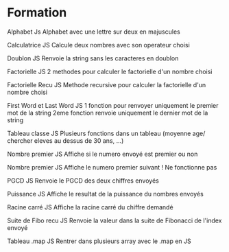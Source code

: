 # Formation

Alphabet Js
    Alphabet avec une lettre sur deux en majuscules

Calculatrice JS
    Calcule deux nombres avec son operateur choisi

Doublon JS
    Renvoie la string sans les caracteres en doublon

Factorielle JS
    2 methodes pour calculer le factorielle d'un nombre choisi

Factorielle Recu JS
    Methode recursive pour calculer la factorielle d'un nombre choisi

First Word et Last Word JS
    1 fonction pour renvoyer uniquement le premier mot de la string 
    2eme fonction renvoie uniquement le dernier mot de la string

Tableau classe JS
    Plusieurs fonctions dans un tableau (moyenne age/ chercher eleves au dessus de 30 ans, ...)

Nombre premier JS
    Affiche si le numero envoyé est premier ou non

Nombre premier JS
    Affiche le numero premier suivant 
    ! Ne fonctionne pas

PGCD JS
    Renvoie le PGCD des deux chiffres envoyés

Puissance JS
    Affiche le resultat de la puissance du nombres envoyés

Racine carré JS
    Affiche la racine carré du chiffre demandé

Suite de Fibo recu JS
    Renvoie la valeur dans la suite de Fibonacci de l'index envoyé

Tableau .map JS
    Rentrer dans plusieurs array avec le .map en JS